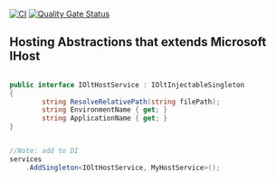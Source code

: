 ﻿[![CI](https://github.com/OuterlimitsTech/olt-dotnet-core/actions/workflows/build.yml/badge.svg)](https://github.com/OuterlimitsTech/olt-dotnet-core/actions/workflows/build.yml) [![Quality Gate Status](https://sonarcloud.io/api/project_badges/measure?project=OuterlimitsTech_olt-dotnet-core&metric=alert_status)](https://sonarcloud.io/summary/new_code?id=OuterlimitsTech_olt-dotnet-core)

## Hosting Abstractions that extends Microsoft IHost


```csharp

public interface IOltHostService : IOltInjectableSingleton
{
        string ResolveRelativePath(string filePath);
        string EnvironmentName { get; }
        string ApplicationName { get; }
}


//Note: add to DI
services
    .AddSingleton<IOltHostService, MyHostService>();

```

